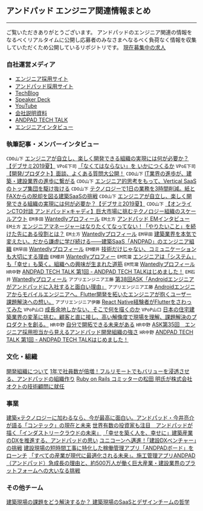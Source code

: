 ## アンドパッド エンジニア関連情報まとめ
***
ご覧いただきありがとうございます。
アンドパッドのエンジニア関連の情報をなるべくリアルタイムに公開し応募者のみなさまへなるべく負荷なく情報を収集していただくため公開しているリポジトリです。
[現在募集中の求人](https://hrmos.co/pages/andpad/jobs?category=1400453786062708736)
### 自社運営メディア
* [エンジニア採用サイト](https://engineer.andpad.co.jp/)
* [アンドパッド採用サイト](https://recruit.andpad.co.jp/)
* [TechBlog](https://tech.andpad.co.jp/)
* [Speaker Deck](https://speakerdeck.com/andpad)
* [YouTube](https://www.youtube.com/playlist?list=PLApU0jUJ3KKLCdyOTkoiC3ccUSGg9qQ-3)
* [会社説明資料](https://speakerdeck.com/andpad_hr88/andpad-hui-she-shuo-ming-zi-liao)
* [ANDPAD TECH TALK](https://tech.andpad.co.jp/entry/2021/10/01/180000)
* [エンジニアインタビュー](https://www.wantedly.com/stories/s/ANDPAD_Engineers)
### 執筆記事・メンバーインタビュー
`CDO山下`  [エンジニアが自立し、楽しく開発できる組織の実現には何が必要か？【デブサミ2019夏】](https://codezine.jp/article/detail/11644)
`VPoE下司` [「なくてはならない」を いかにつくるか](https://recruit.andpad.co.jp/member/05.html)
`VPoE下司`  [【開発/プロダクト】面談、よくある質問大公開！](https://note.com/andpad_hr/n/n6c279cad0703)
`CDO山下`  [IT業界の進歩が、建築・建設業界の進歩に繋がる](https://recruit.andpad.co.jp/member/04.html)
`CDO山下`  [エンジニア的思考をもって、Vertical SaaSのトップ集団を駆け抜ける](https://engineer.andpad.co.jp/interviewone)
`CDO山下`  [テクノロジーで1日の業務を3時間削減。紙とFAXからの脱却を図る建築SaaSの挑戦](https://flxy.jp/article/8523)
`CDO山下`  [エンジニアが自立し、楽しく開発できる組織の実現には何が必要か？【デブサミ2019夏】](https://codezine.jp/article/detail/11644)
`CDO山下`  [【オンラインCTO対談 アンドパッド×キャディ】巨大市場に挑むテクノロジー組織のスケールアウト](https://www.youtube.com/watch?v=sNjtu9EHFwA)
`EM多田`  [Wantedlyプロフィール](https://www.wantedly.com/id/shinya_td)
`EM土方`  [アンドパッド EMインタビュー](https://tech.andpad.co.jp/entry/2020/09/04/173751)
`EM土方`  [エンジニアマネージャーはなりたくてなってない！「やりたいこと」を続けた先にある役割とは？](https://engineer-lab.findy-code.io/em-nyumon)
`EM土方`  [Wantedlyプロフィール](https://www.wantedly.com/id/andpad_hijikata)
`EM早田`  [建築業界を本気で変えたい。だから謙虚に学び続ける——建築SaaS「ANDPAD」のエンジニア組織](https://findy-code.io/pick-up/interviews/andpad-engineer)
`EM早田`  [Wantedlyプロフィール](https://www.wantedly.com/id/daisuke_hayata)
`EM櫻井`  [技術だけじゃない、コミュニケーションも大切にする理由](https://www.wantedly.com/companies/andpad/post_articles/341185)
`EM櫻井`  [Wantedlyプロフィー](https://www.wantedly.com/id/kenji_sakurai)
`EM荒瀧`  [エンジニアは「システム」も「幸せ」も築く。組織への興味が生まれた道筋](https://www.wantedly.com/companies/andpad/post_articles/350074)
`EM荒瀧`  [Wantedlyプロフィール](https://www.wantedly.com/id/yu_arataki_ap)
`HR中野`  [ANDPAD TECH TALK 第1回 - ANDPAD TECH TALKはじめました！](https://tech.andpad.co.jp/entry/2021/10/01/180000)
`EM石井`  [Wantedlyプロフィール](https://www.wantedly.com/id/motohirock)
`アプリエンジニア工藤`  [第38回ASK「Androidエンジニアがアンドパッドに入社すると面白い理由」](https://note.com/andpad_hr/n/n108960a02663)
`アプリエンジニア工藤`  [Androidエンジニアからモバイルエンジニアへ。Flutter開発を拓いたエンジニアが抱くユーザー課題解決への想い。](https://www.wantedly.com/companies/andpad/post_articles/351596)
`アプリエンジニア伊藤`  [React Native経験者がFlutterをさわってみた](https://tech.andpad.co.jp/entry/2020/02/12/114953)
`VPoP山口`  [成長余地しかない、そこで何を描くのか](https://recruit.andpad.co.jp/member/06.html)
`VPoP山口`  [日本の住宅建築業界の変革に挑む。顧客と直に接し、高い解像度で現場を理解、課題解決のプロダクトを創る。](https://eng.kandc.com/interview/007/)
`HR中野`  [自分で開拓できる未来がある](https://recruit.andpad.co.jp/member/21.html)
`HR中野`  [ASK第35回　エンジニア採用担当から見えるアンドパッド開発組織の強さ](https://www.youtube.com/watch?v=vhoEbbMBcvY)
`HR中野`  [ANDPAD TECH TALK 第1回 - ANDPAD TECH TALKはじめました！](https://tech.andpad.co.jp/entry/2021/10/01/180000)
### 文化・組織
[開発組織について](https://tech.andpad.co.jp/entry/2021/04/16/104326)
[1年で社員数が倍増！フルリモートでもバリューを浸透させる、アンドパッドの組織作り](https://seleck.cc/1449)
[Ruby on Rails コミッターの松田 明氏が株式会社オクトの技術顧問に就任](https://lp.andpad.jp/157/)
### 事業
[建築×テクノロジーに加わるなら、今が最高に面白い。アンドパッド・今井亮介が語る「コンテック」の現在と未来](https://blog.allstarsaas.com/posts/andpad-interview-20201211)
[世界有数の投資家も注目　アンドパッドが描く「インダストリークラウドの未来」](https://forbesjapan.com/articles/detail/39666)
[「幸せを築く人を、幸せに」建築産業のDXを推進する、アンドパッドの思い](https://forbesjapan.com/articles/detail/36108)
[ユニコーンへ邁進！｢建設DXベンチャー｣の挑戦](https://toyokeizai.net/articles/-/379571)
[建設現場の短時間工事に特化した稼働管理アプリ「ANDPADボード」をローンチ](https://lp.andpad.jp/2950/)
[「すべての産業が現代に最適化される未来」。施工管理アプリANDPAD（アンドパッド）急成長の理由と、約500万人が働く巨大産業・建設業界のプラットフォームへの大いなる挑戦](https://digital-shift.jp/dx_strategy/210422)
 ### その他チーム
[建築現場の課題をどう解決するか？ 建築現場のSaaSとデザインチームの哲学](https://uxmilk.jp/85449)
